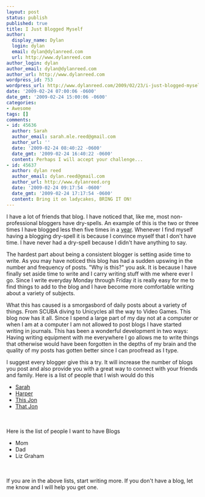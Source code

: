 ```yaml
---
layout: post
status: publish
published: true
title: I Just Blogged Myself
author:
  display_name: Dylan
  login: dylan
  email: dylan@dylanreed.com
  url: http://www.dylanreed.com
author_login: dylan
author_email: dylan@dylanreed.com
author_url: http://www.dylanreed.com
wordpress_id: 753
wordpress_url: http://www.dylanreed.com/2009/02/23/i-just-blogged-myself/
date: '2009-02-24 07:00:06 -0600'
date_gmt: '2009-02-24 15:00:06 -0600'
categories:
- Awesome
tags: []
comments:
- id: 45636
  author: Sarah
  author_email: sarah.mle.reed@gmail.com
  author_url: ''
  date: '2009-02-24 08:40:22 -0600'
  date_gmt: '2009-02-24 16:40:22 -0600'
  content: Perhaps I will accept your challenge...
- id: 45637
  author: dylan reed
  author_email: dylan.reed@gmail.com
  author_url: http://www.dylanreed.org
  date: '2009-02-24 09:17:54 -0600'
  date_gmt: '2009-02-24 17:17:54 -0600'
  content: Bring it on ladycakes, BRING IT ON!
---
```

<p>I have a lot of friends that blog. I have noticed that, like me, most non-professional bloggers have dry-spells. An example of this is the two or three times I have blogged less then five times in a <span style="text-decoration: underline;">year</span>. Whenever I find myself having a blogging dry-spell it is because I convince myself that I don't have time. I have never had a dry-spell because I didn't have anything to say.</p>
<p>The hardest part about being a consistent blogger is setting aside time to write. As you may have noticed this blog has had a sudden upswing in the number and frequency of posts. "Why is this?" you ask. It is because I have finally set aside time to write and I carry writing stuff with me where ever I go. Since I write everyday Monday through Friday it is really easy for me to find things to add to the blog and I have become more comfortable writing about a variety of subjects.</p>
<p>What this has caused is a smorgasbord of daily posts about a variety of things. From SCUBA diving to Unicycles all the way to Video Games. This blog now has it all. Since I spend a large part of my day not at a computer or when I am at a computer I am not allowed to post blogs I have started writing in journals. This has been a wonderful development in two ways: Having writing equipment with me everywhere I go allows me to write things that otherwise would have been forgotten in the depths of my brain and the quality of my posts has gotten better since I can proofread as I type.</p>
<p>I suggest every blogger give this a try. It will increase the number of blogs you post and also provide you with a great way to connect with your friends and family. Here is a list of people that I wish would do this</p>
<ul>
<li><a href="http://photodork.org">Sarah</a></li>
<li><a href="http://nata2.org">Harper</a></li>
<li><a href="http://www.in5anity.org/">This Jon</a></li>
<li><a href="http://blogs.myspace.com/index.cfm?fuseaction=blog.ListAll&amp;friendID=306504962">That Jon</a></li><br />
</ul><br />
Here is the list of people I want to have Blogs</p>
<ul>
<li>Mom</li>
<li>Dad</li>
<li>Liz Graham</li><br />
</ul><br />
If you are in the above lists, start writing more. If you don't have a blog, let me know and I will help you get one.</p>
